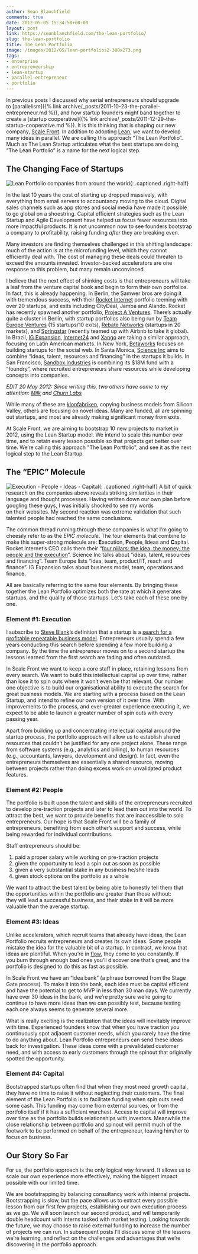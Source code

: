 ```yaml
---
author: Sean Blanchfield
comments: true
date: 2012-05-05 15:34:58+00:00
layout: post
link: https://seanblanchfield.com/the-lean-portfolio/
slug: the-lean-portfolio
title: The Lean Portfolio
image: /images/2012/05/lean-portfolios2-300x273.png
tags:
- enterprise
- entrepreneurship
- lean-startup
- parallel-entrepreneur
- portfolio
---
```


In previous posts I discussed why serial entrepreneurs should upgrade to [parallelism]({% link archive/_posts/2011-10-23-the-parallel-entrepreneur.md %}), and how startup founders might band together to create a [startup cooperative]({% link archive/_posts/2011-12-29-the-startup-cooperative.md %}). It is this thinking that is shaping our new company, [Scale Front](http://scalefront.com/). In addition to adopting [Lean](http://en.wikipedia.org/wiki/Lean_Startup), we want to develop many ideas in parallel. We are calling this approach “The Lean Portfolio”. Much as The Lean Startup articulates what the best startups are doing, “The Lean Portfolio” is a name for the next logical step.

<!-- more -->


## The Changing Face of Startups

![Lean Portfolio companies from around the world](/images/2012/05/lean-portfolios2-300x273.png){: .captioned .right-half}

In the last 10 years the cost of starting up dropped massively, with everything from email servers to accountancy moving to the cloud. Digital sales channels such as app stores and social media have made it possible to go global on a shoestring. Capital efficient strategies such as the Lean Startup and Agile Development have helped us focus fewer resources into more impactful products. It is not uncommon now to see founders bootstrap a company to profitability, raising funding _after_ they are breaking even.

Many investors are finding themselves challenged in this shifting landscape: much of the action is at the microfunding level, which they cannot efficiently deal with. The cost of managing these deals could threaten to exceed the amounts invested. Investor-backed accelerators are one response to this problem, but many remain unconvinced.

I believe that the next effect of shinking costs is that entrepreneurs will take a leaf from the venture capital book and begin to form their own portfolios. In fact, this is already happening. In Berlin, the Samwer bros are doing it with tremendous success, with their [Rocket Internet](http://www.rocket-internet.de/) portfolio teeming with over 20 startups, and exits including CityDeal, Jamba and Alando. Rocket has recently spawned another portfolio, [Project A Ventures](http://www.project-a.com/). There’s actually quite a cluster in Berlin, with startup portfolios also being run by [Team Europe Ventures](http://www.teameurope.net/) (15 startups/10 exits), [Rebate Networks](http://www.rebatenetworks.com/) (startups in 20 markets), and [Springstar](http://www.springstar.com/) (recently teamed up with Airbnb to take it global). In Brazil, [IG Expansion](http://www.igexpansion.com/), [Internet24](http://www.internet24.com.br/) and [Xango](http://www.grupoxango.com/) are taking a similar approach, focusing on Latin American markets. In New York, [Betaworks](http://betaworks.com/) focuses on building startups for the social web. In Santa Monica, [Science Inc](http://science-inc.com/) aims to combine “ideas, talent, resources and financing” in the startups it builds. In San Francisco, [Sandbox Industries](http://www.sandboxindustries.com/) is combining its $18M fund with a “foundry”, where recruited entrepreneurs share resources while developing concepts into companies.

_EDIT 20 May 2012: Since writing this, two others have come to my attention: [Milk](http://venturebeat.com/2011/04/26/kevin-rose-milk-funding/) and [Churn Labs](http://www.churnlabs.com/)_

While many of these are [klonfabriken](http://translate.google.com/#de%7Cen%7Cklon%20fabriken), copying business models from Silicon Valley, others are focusing on novel ideas. Many are funded, all are spinning out startups, and most are already making significant money from exits.

At Scale Front, we are aiming to bootstrap 10 new projects to market in 2012, using the Lean Startup model. We intend to scale this number over time, and to retain every lesson possible so that projects get better over time. We’re calling this approach "The Lean Portfolio", and see it as the next logical step to the Lean Startup.

## The “EPIC” Molecule

![Execution - People - Ideas - Capital](/images/2012/05/TheLeanPortfolio-300x230.png){: .captioned .right-half}
A bit of quick research on the companies above reveals striking similarities in their language and thought processes. Having written down our own plan before googling these guys, I was initially shocked to see my words on their websites. My second reaction was extreme validation that such talented people had reached the same conclusions.

The common thread running through these companies is what I’m going to cheesily refer to as the _EPIC molecule_. The four elements that combine to make this super-strong molecule are: **E**xecution, **P**eople, **I**deas and **C**apital. Rocket Internet’s CEO calls them their “[four pillars: the idea; the money; the people and the execution](http://www.businessbecause.com/news/inside-view-on-top-jobs/inside-view-rocket-internet-81331)”. Science Inc talks about “ideas, talent, resources and financing”. Team Europe lists “idea, team, product/IT, reach and finance”. IG Expansion talks about business model, team, operations and finance.

All are basically referring to the same four elements. By bringing these together the Lean Portfolio optimizes both the rate at which it generates startups, and the quality of those startups. Let’s take each of these one by one.

### Element #1: Execution

I subscribe to [Steve Blank](http://steveblank.com/)’s definition that a startup is a [search for a profitable repeatable business model](http://steveblank.com/2010/01/25/whats-a-startup-first-principles/). Entrepreneurs usually spend a few years conducting this search before spending a few more building a company. By the time the entrepreneur moves on to a second startup the lessons learned from the first search are fading and often outdated.

In Scale Front we want to keep a core staff in place, retaining lessons from every search. We want to build this intellectual capital up over time, rather than lose it to spin outs where it won’t even be that relevant. Our number one objective is to build our organisational ability to execute the search for great business models. We are starting with a process based on the Lean Startup, and intend to refine our own version of it over time. With improvements to the process, and ever-greater experience executing it, we expect to be able to launch a greater number of spin outs with every passing year.

Apart from building up and concentrating intellectual capital around the startup process, the portfolio approach will allow us to establish shared resources that couldn’t be justified for any one project alone. These range from software systems (e.g., analytics and billing), to human resources (e.g., accountants, lawyers, development and design). In fact, even the entrepreneurs themselves are essentially a shared resource, moving between projects rather than doing excess work on unvalidated product features.

### Element #2: People

The portfolio is built upon the talent and skills of the entrepreneurs recruited to develop pre-traction projects and later to lead them out into the world. To attract the best, we want to provide benefits that are inaccessible to solo entrepreneurs. Our hope is that Scale Front will be a family of entrepreneurs, benefiting from each other’s support and success, while being rewarded for individual contributions.

Staff entrepreneurs should be:

1.  paid a proper salary while working on pre-traction projects
2.  given the opportunity to lead a spin out as soon as possible
3.  given a very substantial stake in any business he/she leads
4.  given stock options on the portfolio as a whole

We want to attract the best talent by being able to honestly tell them that the opportunities within the portfolio are greater than those without: they will lead a successful business, and their stake in it will be more valuable than the average startup.

### Element #3: Ideas

Unlike accelerators, which recruit teams that already have ideas, the Lean Portfolio recruits entrepreneurs and creates its own ideas. Some people mistake the idea for the valuable bit of a startup. In contrast, we know that ideas are plentiful. When you’re in [flow](http://en.wikipedia.org/wiki/Flow_(psychology)), they come to you constantly. If you burn through enough bad ones you’ll discover one that’s great, and the portfolio is designed to do this as fast as possible.

In Scale Front we have an “idea bank” (a phrase borrowed from the Stage Gate process). To make it into the bank, each idea must be capital efficient and have the potential to get to MVP in less than 30 man days. We currently have over 30 ideas in the bank, and we’re pretty sure we’re going to continue to have more ideas than we can possibly test, because testing each one always seems to generate several more.

What is really exciting is the realization that the ideas will inevitably improve with time. Experienced founders know that when you have traction you continuously spot adjacent customer needs, which you rarely have the time to do anything about. Lean Portfolio entrepreneurs can send these ideas back for investigation. These ideas come with a prevalidated customer need, and with access to early customers through the spinout that originally spotted the opportunity.

### Element #4: Capital

Bootstrapped startups often find that when they most need growth capital, they have no time to raise it without neglecting their customers. The final element of the Lean Portfolio is to facilitate funding when spin outs need some cash. This funding may come from external sources, or from the portfolio itself if it has a sufficient warchest. Access to capital will improve over time as the portfolio builds relationships with investors. Meanwhile the close relationship between portfolio and spinout will permit much of the footwork to be performed on behalf of the entrepreneur, leaving him/her to focus on business.

## Our Story So Far

For us, the portfolio approach is the only logical way forward. It allows us to scale our own experience more effectively, making the biggest impact possible with our limited time.

We are bootstrapping by balancing consultancy work with internal projects. Bootstrapping is slow, but the pace allows us to extract every possible lesson from our first few projects, establishing our own execution process as we go. We will soon launch our second product, and will temporarily double headcount with interns tasked with market testing. Looking towards the future, we may choose to raise external funding to increase the number of projects we can run. In subsequent posts I’ll discuss some of the lessons we’re learning, and reflect on the challenges and advantages that we’re discovering in the portfolio approach.
